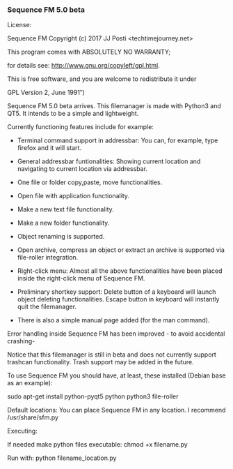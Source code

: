 ### Sequence FM 5.0 beta


License:

Sequence FM Copyright (c) 2017 JJ Posti <techtimejourney.net>

This program comes with ABSOLUTELY NO WARRANTY;

for details see: http://www.gnu.org/copyleft/gpl.html.

This is free software, and you are welcome to redistribute it under

GPL Version 2, June 1991″)


Sequence FM 5.0 beta arrives. This filemanager is made with Python3 and QT5. It intends to be a simple and lightweight.

Currently functioning features include for example:

- Terminal command support in addressbar: You can, for example, type firefox and it will start.

- General addressbar funtionalities: Showing current location and navigating to current location via addressbar.

- One file or folder copy,paste, move functionalities.

- Open file with application functionality.

- Make a new text file functionality.

- Make a new folder functionality.

- Object renaming is supported.

- Open archive, compress an object or extract an archive is supported via file-roller integration.

- Right-click menu: Almost all the above functionalities have been placed inside the right-click menu of Sequence FM.

- Preliminary shortkey support: Delete button of a keyboard will launch object deleting functionalities. Escape button in keyboard will instantly quit the filemanager.

- There is also a simple manual page added (for the man command).

Error handling inside Sequence FM has been improved - to avoid accidental crashing-


Notice that this filemanager is still in beta and does not currently support trashcan functionality. Trash support may be added in the future. 


To use Sequence FM you should have, at least, these installed (Debian base as an example):

sudo apt-get install python-pyqt5 python python3 file-roller


Default locations: You can place Sequence FM in any location. I recommend /usr/share/sfm.py


Executing:

If needed make python files executable: chmod +x filename.py

Run with: python filename_location.py
